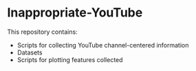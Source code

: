 # Inappropriate-YouTube

This repository contains: 
- Scripts for collecting YouTube channel-centered information
- Datasets 
- Scripts for plotting features collected
